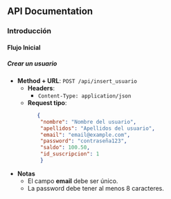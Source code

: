 ## API Documentation

### Introducción

#### Flujo Inicial

##### Crear un usuario

-   **Method + URL**: `POST /api/insert_usuario`
    -   **Headers**:
        -   `Content-Type: application/json`
    -   **Request tipo**:
        ```json
           {
            "nombre": "Nombre del usuario",
            "apellidos": "Apellidos del usuario",
            "email": "email@example.com",
            "password": "contraseña123",
            "saldo": 100.50,
            "id_suscripcion": 1
            }
        ```
- **Notas**
    -  El campo **email** debe ser único.
    -  La password debe tener al menos 8 caracteres.
